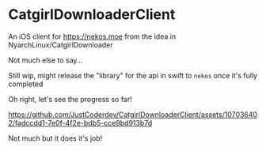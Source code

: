 # CatgirlDownloaderClient
An iOS client for https://nekos.moe from the idea in NyarchLinux/CatgirlDownloader

Not much else to say...

Still wip, might release the "library" for the api in swift to `nekos` once it's fully completed


Oh right, let's see the progress so far!

https://github.com/JustCoderdev/CatgirlDownloaderClient/assets/107036402/fadccdd1-7e0f-4f2e-bdb5-cce9bd913b7d

Not much but it does it's job!
